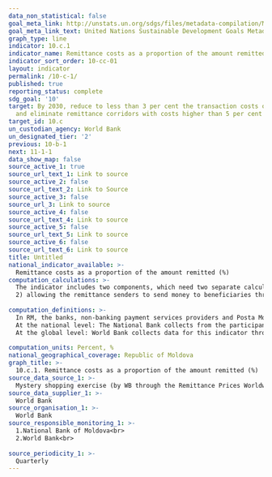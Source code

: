 ```yaml
---
data_non_statistical: false
goal_meta_link: http://unstats.un.org/sdgs/files/metadata-compilation/Metadata-Goal-10.pdf
goal_meta_link_text: United Nations Sustainable Development Goals Metadata (pdf 564kB)
graph_type: line
indicator: 10.c.1
indicator_name: Remittance costs as a proportion of the amount remitted
indicator_sort_order: 10-cc-01
layout: indicator
permalink: /10-c-1/
published: true
reporting_status: complete
sdg_goal: '10'
target: By 2030, reduce to less than 3 per cent the transaction costs of migrant remittances
  and eliminate remittance corridors with costs higher than 5 per cent
target_id: 10.c
un_custodian_agency: World Bank
un_designated_tier: '2'
previous: 10-b-1
next: 11-1-1
data_show_map: false
source_active_1: true
source_url_text_1: Link to source
source_active_2: false
source_url_text_2: Link to Source
source_active_3: false
source_url_3: Link to source
source_active_4: false
source_url_text_4: Link to source
source_active_5: false
source_url_text_5: Link to source
source_active_6: false
source_url_text_6: Link to source
title: Untitled
national_indicator_available: >-
  Remittance costs as a proportion of the amount remitted (%)
computation_calculations: >-
  The indicator includes two components, which need two separate calculations: 1) reducing the general average of remittance costs to less than 3% - is calculated as the average of all costs for all remittance services included in Remittance Prices Worldwide database. <br> 
  2) allowing the remittance senders to send money to beneficiaries through all available corridors for a cost of 5% or less - is calculated as the average cost of three cheapest available services in every corridor, which meet a set of minimum defined requirements, According to SmaRT Methodology of the World Bank.<br> 
  
computation_definitions: >-
  In RM, the banks, non-banking payment services providers and Posta Moldova (Post Office of Moldova) may provide money remittance services (through MTS (money transfer systems) and the corresponding bank accounts/SWIFT). Money remittance system – a system regulated by common rules for the system participants, related to processing, compensating and settling monetary means related to money remittance and within which the execution of money remittance is conditioned by the use of payer/beneficiary's payment account ( [Activity Regulation for providers of payment services in money remittance systems](https://www.bnm.md/ro/content/regulamentul-cu-privire-la-activitatea-prestatorilor-de-servicii-de-plata-sistemele-de), approved through HCA of the NBM No. 204 dated 15.10.2010)<br> 
  At the national level: The National Bank collects from the participants of the money remittance system (banks and Poșta Moldovei) data about the amounts of money remittances and the amount of fees (all types) for payment of money remittances by RM citizens, during the reported year, and will estimate the percentage of remittance costs and the average at the national level. <br> 
  At the global level: World Bank collects data for this indicator through Mystery shopping, which includes data about: fee, applied exchange rate, type of product, rapidity of transfer, network coverage.<br> 
   
computation_units: Percent, %
national_geographical_coverage: Republic of Moldova
graph_title: >-
  10.c.1. Remittance costs as a proportion of the amount remitted (%) 
source_data_source_1: >-
  Mystery shopping exercise (by WB through the Remittance Prices Worldwide (RPW) database)
source_data_supplier_1: >-
  World Bank
source_organisation_1: >-
  World Bank
source_responsible_monitoring_1: >-
  1.National Bank of Moldova<br> 
  2.World Bank<br> 
  
source_periodicity_1: >-
  Quarterly
---
```

